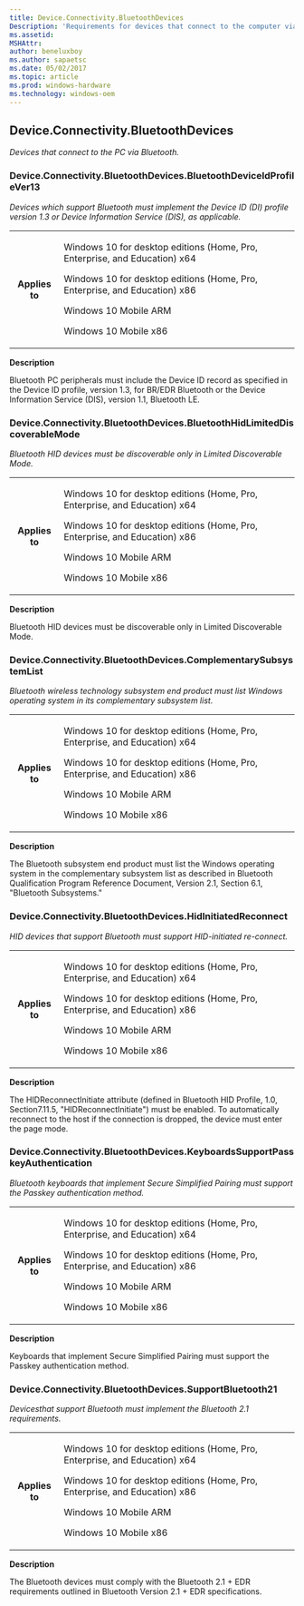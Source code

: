 ```yaml
---
title: Device.Connectivity.BluetoothDevices
Description: 'Requirements for devices that connect to the computer via Bluetooth.'
ms.assetid: 
MSHAttr: 
author: beneluxboy
ms.author: sapaetsc
ms.date: 05/02/2017
ms.topic: article
ms.prod: windows-hardware
ms.technology: windows-oem
---
```


<!--
# Device.Connectivity.BluetoothDevices

 - [Device.Connectivity.BluetoothDevices](#device.connectivity.bluetoothdevices)
-->

<a name="device.connectivity.bluetoothdevices"></a>
## Device.Connectivity.BluetoothDevices

*Devices that connect to the PC via Bluetooth.*

### Device.Connectivity.BluetoothDevices.BluetoothDeviceIdProfileVer13

*Devices which support Bluetooth must implement the Device ID (DI) profile version 1.3 or Device Information Service (DIS), as applicable.*

<table>
<tr>
<th>Applies to</th>
<td>
<p>Windows 10 for desktop editions (Home, Pro, Enterprise, and Education) x64</p>
<p>Windows 10 for desktop editions (Home, Pro, Enterprise, and Education) x86</p>
<p>Windows 10 Mobile ARM</p>
<p>Windows 10 Mobile x86</p>
</td></tr></table>

**Description**

Bluetooth PC peripherals must include the Device ID record as specified in the Device ID profile, version 1.3, for BR/EDR Bluetooth or the Device Information Service (DIS), version 1.1, Bluetooth LE.

### Device.Connectivity.BluetoothDevices.BluetoothHidLimitedDiscoverableMode

*Bluetooth HID devices must be discoverable only in Limited Discoverable Mode.*

<table>
<tr>
<th>Applies to</th>
<td>
<p>Windows 10 for desktop editions (Home, Pro, Enterprise, and Education) x64</p>
<p>Windows 10 for desktop editions (Home, Pro, Enterprise, and Education) x86</p>
<p>Windows 10 Mobile ARM</p>
<p>Windows 10 Mobile x86</p>
</td></tr></table>

**Description**

Bluetooth HID devices must be discoverable only in Limited Discoverable Mode.

### Device.Connectivity.BluetoothDevices.ComplementarySubsystemList

*Bluetooth wireless technology subsystem end product must list Windows operating system in its complementary subsystem list.*

<table>
<tr>
<th>Applies to</th>
<td>
<p>Windows 10 for desktop editions (Home, Pro, Enterprise, and Education) x64</p>
<p>Windows 10 for desktop editions (Home, Pro, Enterprise, and Education) x86</p>
<p>Windows 10 Mobile ARM</p>
<p>Windows 10 Mobile x86</p>
</td></tr></table>

**Description**

The Bluetooth subsystem end product must list the Windows operating system in the complementary subsystem list as described in Bluetooth Qualification Program Reference Document, Version 2.1, Section 6.1, "Bluetooth Subsystems."

### Device.Connectivity.BluetoothDevices.HidInitiatedReconnect

*HID devices that support Bluetooth must support HID-initiated re-connect.*

<table>
<tr>
<th>Applies to</th>
<td>
<p>Windows 10 for desktop editions (Home, Pro, Enterprise, and Education) x64</p>
<p>Windows 10 for desktop editions (Home, Pro, Enterprise, and Education) x86</p>
<p>Windows 10 Mobile ARM</p>
<p>Windows 10 Mobile x86</p>
</td></tr></table>

**Description**

The HIDReconnectInitiate attribute (defined in Bluetooth HID Profile, 1.0, Section7.11.5, "HIDReconnectInitiate") must be enabled. To automatically reconnect to the host if the connection is dropped, the device must enter the page mode.

### Device.Connectivity.BluetoothDevices.KeyboardsSupportPasskeyAuthentication

*Bluetooth keyboards that implement Secure Simplified Pairing must support the Passkey authentication method.*

<table>
<tr>
<th>Applies to</th>
<td>
<p>Windows 10 for desktop editions (Home, Pro, Enterprise, and Education) x64</p>
<p>Windows 10 for desktop editions (Home, Pro, Enterprise, and Education) x86</p>
<p>Windows 10 Mobile ARM</p>
<p>Windows 10 Mobile x86</p>
</td></tr></table>

**Description**

Keyboards that implement Secure Simplified Pairing must support the Passkey authentication method.

### Device.Connectivity.BluetoothDevices.SupportBluetooth21

*Devicesthat support Bluetooth must implement the Bluetooth 2.1 requirements.*

<table>
<tr>
<th>Applies to</th>
<td>
<p>Windows 10 for desktop editions (Home, Pro, Enterprise, and Education) x64</p>
<p>Windows 10 for desktop editions (Home, Pro, Enterprise, and Education) x86</p>
<p>Windows 10 Mobile ARM</p>
<p>Windows 10 Mobile x86</p>
</td></tr></table>

**Description**

The Bluetooth devices must comply with the Bluetooth 2.1 + EDR requirements outlined in Bluetooth Version 2.1 + EDR specifications.

